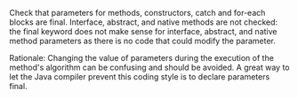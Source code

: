 Check that parameters for methods, constructors, catch and for-each
blocks are final. Interface, abstract, and native methods are not
checked: the final keyword does not make sense for interface, abstract,
and native method parameters as there is no code that could modify the
parameter.

Rationale: Changing the value of parameters during the execution of the
method\'s algorithm can be confusing and should be avoided. A great way
to let the Java compiler prevent this coding style is to declare
parameters final.